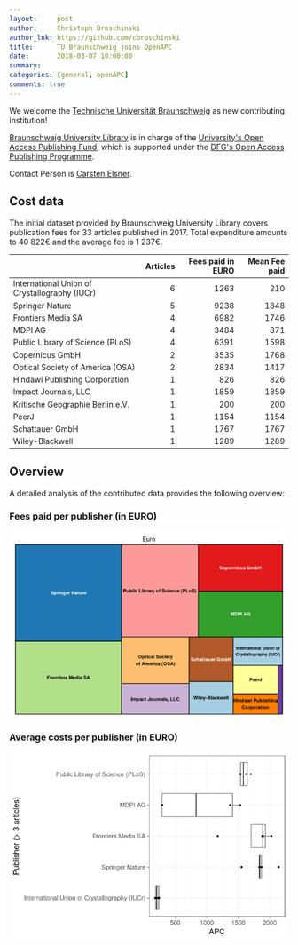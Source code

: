 ```yaml
---
layout:     post
author:     Christoph Broschinski
author_lnk: https://github.com/cbroschinski
title:      TU Braunschweig joins OpenAPC
date:       2018-03-07 10:00:00
summary:    
categories: [general, openAPC]
comments: true
---
```





We welcome the [Technische Universität Braunschweig](https://www.tu-braunschweig.de/index.html) as new contributing institution!

[Braunschweig University Library](https://ub.tu-braunschweig.de/index_en.php) is in charge of the [University's Open Access Publishing Fund](https://ub.tu-braunschweig.de/publikationsfonds/), which is supported under the [DFG's Open Access Publishing Programme](http://www.dfg.de/en/research_funding/programmes/infrastructure/lis/funding_opportunities/open_access/).

Contact Person is [Carsten Elsner](mailto:carsten.elsner@tu-braunschweig.de).

## Cost data



The initial dataset provided by Braunschweig University Library covers publication fees for 33 articles published in 2017. Total expenditure amounts to 40 822€ and the average fee is 1 237€.


|                                              | Articles| Fees paid in EURO| Mean Fee paid|
|:---------------------------------------------|--------:|-----------------:|-------------:|
|International Union of Crystallography (IUCr) |        6|              1263|           210|
|Springer Nature                               |        5|              9238|          1848|
|Frontiers Media SA                            |        4|              6982|          1746|
|MDPI AG                                       |        4|              3484|           871|
|Public Library of Science (PLoS)              |        4|              6391|          1598|
|Copernicus GmbH                               |        2|              3535|          1768|
|Optical Society of America (OSA)              |        2|              2834|          1417|
|Hindawi Publishing Corporation                |        1|               826|           826|
|Impact Journals, LLC                          |        1|              1859|          1859|
|Kritische Geographie Berlin e.V.              |        1|               200|           200|
|PeerJ                                         |        1|              1154|          1154|
|Schattauer GmbH                               |        1|              1767|          1767|
|Wiley-Blackwell                               |        1|              1289|          1289|

## Overview

A detailed analysis of the contributed data provides the following overview:

### Fees paid per publisher (in EURO)

![plot of chunk tree_braunschweig_20018_03_07_full](/figure/tree_braunschweig_20018_03_07_full-1.png)

###  Average costs per publisher (in EURO)

![plot of chunk box_braunschweig_20018_03_07_publisher_full](/figure/box_braunschweig_20018_03_07_publisher_full-1.png)
